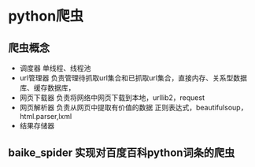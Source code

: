 # python爬虫
## 爬虫概念
- 调度器 单线程、线程池
- url管理器 负责管理待抓取url集合和已抓取url集合，直接内存、关系型数据库、缓存数据库，
- 网页下载器 负责将网络中网页下载到本地，urllib2，request
- 网页解析器 负责从网页中提取有价值的数据 正则表达式，beautifulsoup，html.parser,lxml
- 结果存储器 

## baike_spider 实现对百度百科python词条的爬虫

